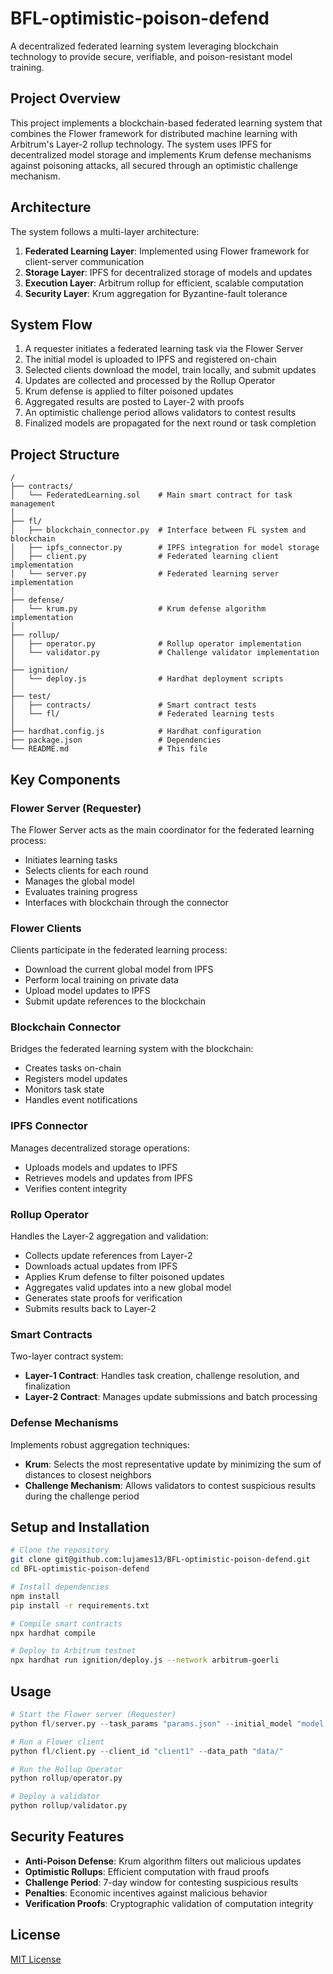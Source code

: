 # BFL-optimistic-poison-defend

A decentralized federated learning system leveraging blockchain technology to provide secure, verifiable, and poison-resistant model training.

## Project Overview

This project implements a blockchain-based federated learning system that combines the Flower framework for distributed machine learning with Arbitrum's Layer-2 rollup technology. The system uses IPFS for decentralized model storage and implements Krum defense mechanisms against poisoning attacks, all secured through an optimistic challenge mechanism.

## Architecture

The system follows a multi-layer architecture:

1. **Federated Learning Layer**: Implemented using Flower framework for client-server communication
2. **Storage Layer**: IPFS for decentralized storage of models and updates
3. **Execution Layer**: Arbitrum rollup for efficient, scalable computation
4. **Security Layer**: Krum aggregation for Byzantine-fault tolerance

## System Flow

1. A requester initiates a federated learning task via the Flower Server
2. The initial model is uploaded to IPFS and registered on-chain
3. Selected clients download the model, train locally, and submit updates
4. Updates are collected and processed by the Rollup Operator
5. Krum defense is applied to filter poisoned updates
6. Aggregated results are posted to Layer-2 with proofs
7. An optimistic challenge period allows validators to contest results
8. Finalized models are propagated for the next round or task completion

## Project Structure

```
/
├── contracts/
│   └── FederatedLearning.sol    # Main smart contract for task management
│
├── fl/
│   ├── blockchain_connector.py  # Interface between FL system and blockchain
│   ├── ipfs_connector.py        # IPFS integration for model storage
│   ├── client.py                # Federated learning client implementation
│   └── server.py                # Federated learning server implementation
│
├── defense/
│   └── krum.py                  # Krum defense algorithm implementation
│
├── rollup/
│   ├── operator.py              # Rollup operator implementation
│   └── validator.py             # Challenge validator implementation
│
├── ignition/
│   └── deploy.js                # Hardhat deployment scripts
│
├── test/
│   ├── contracts/               # Smart contract tests
│   └── fl/                      # Federated learning tests
│
├── hardhat.config.js            # Hardhat configuration
├── package.json                 # Dependencies
└── README.md                    # This file
```

## Key Components

### Flower Server (Requester)

The Flower Server acts as the main coordinator for the federated learning process:
- Initiates learning tasks
- Selects clients for each round
- Manages the global model
- Evaluates training progress
- Interfaces with blockchain through the connector

### Flower Clients

Clients participate in the federated learning process:
- Download the current global model from IPFS
- Perform local training on private data
- Upload model updates to IPFS
- Submit update references to the blockchain

### Blockchain Connector

Bridges the federated learning system with the blockchain:
- Creates tasks on-chain
- Registers model updates
- Monitors task state
- Handles event notifications

### IPFS Connector

Manages decentralized storage operations:
- Uploads models and updates to IPFS
- Retrieves models and updates from IPFS
- Verifies content integrity

### Rollup Operator

Handles the Layer-2 aggregation and validation:
- Collects update references from Layer-2
- Downloads actual updates from IPFS
- Applies Krum defense to filter poisoned updates
- Aggregates valid updates into a new global model
- Generates state proofs for verification
- Submits results back to Layer-2

### Smart Contracts

Two-layer contract system:
- **Layer-1 Contract**: Handles task creation, challenge resolution, and finalization
- **Layer-2 Contract**: Manages update submissions and batch processing

### Defense Mechanisms

Implements robust aggregation techniques:
- **Krum**: Selects the most representative update by minimizing the sum of distances to closest neighbors
- **Challenge Mechanism**: Allows validators to contest suspicious results during the challenge period

## Setup and Installation

```bash
# Clone the repository
git clone git@github.com:lujames13/BFL-optimistic-poison-defend.git
cd BFL-optimistic-poison-defend

# Install dependencies
npm install
pip install -r requirements.txt

# Compile smart contracts
npx hardhat compile

# Deploy to Arbitrum testnet
npx hardhat run ignition/deploy.js --network arbitrum-goerli
```

## Usage

```python
# Start the Flower server (Requester)
python fl/server.py --task_params "params.json" --initial_model "model.h5"

# Run a Flower client
python fl/client.py --client_id "client1" --data_path "data/"

# Run the Rollup Operator
python rollup/operator.py

# Deploy a validator
python rollup/validator.py
```

## Security Features

- **Anti-Poison Defense**: Krum algorithm filters out malicious updates
- **Optimistic Rollups**: Efficient computation with fraud proofs
- **Challenge Period**: 7-day window for contesting suspicious results
- **Penalties**: Economic incentives against malicious behavior
- **Verification Proofs**: Cryptographic validation of computation integrity

## License

[MIT License](LICENSE)

